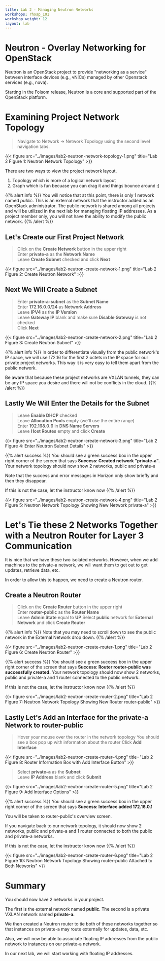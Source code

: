 ```yaml
---
title: Lab 2 - Managing Neutron Networks
workshops: rhosp_101
workshop_weight: 12
layout: lab
---
```


# Neutron - Overlay Networking for OpenStack

Neutron is an OpenStack project to provide "networking as a service" between interface devices (e.g., vNICs) managed by other Openstack services (e.g., nova).

Starting in the Folsom release, Neutron is a core and supported part of the OpenStack platform.

# Examining Project Network Topology

> Navigate to Network -> Network Topology using the second level navigation tabs.

{{< figure src="../images/lab2-neutron-network-topology-1.png" title="Lab 2 Figure 1: Neutron Network Topology" >}}

There are two ways to view the project network layout.

1. Topology which is more of a logical network layout  
2. Graph which is fun becuase you can drag it and things bounce around :)

{{% alert info %}}
You will notice that at this point, there is only 1 network named *public*. This is an external network that the instructor added as an OpenStack administrator. The public network is shared among all projects and will be utilized in the next lab for managing floating IP addresses. As a project member only, you will not have the ability to modify the public network.
{{% /alert %}}

## Let's Create our First Project Network

> Click on the **Create Network** button in the upper right  
> Enter **private-a** as the **Network Name**  
> Leave **Create Subnet** checked and click **Next**

{{< figure src="../images/lab2-neutron-create-network-1.png" title="Lab 2 Figure 2: Create Neutron Network" >}}

## Next We Will Create a Subnet  

> Enter **private-a-subnet** as the **Subnet Name**  
> Enter **172.16.0.0/24** as **Network Address**  
> Leave **IPV4** as the **IP Version**  
> Leave **Gateway IP** blank and make sure **Disable Gateway** is not checked  
> Click **Next**

{{< figure src="../images/lab2-neutron-create-network-2.png" title="Lab 2 Figure 3: Create Neutron Subnet" >}}

{{% alert info %}}
In order to differentiate visually from the public network's IP space, we will use 172.16 for the first 2 octets in the IP space for our private project networks. This way it is very easy to tell them apart from the public network.

Be aware that because these project networks are VXLAN tunnels, they can be any IP space you desire and there will not be conflicts in the cloud.
{{% /alert %}}

## Lastly We Will Enter the Details for the Subnet

> Leave **Enable DHCP** checked  
> Leave **Allocation Pools** empty (we'll use the entire range)  
> Enter **192.168.0.6** in **DNS Name Servers**  
> Leave **Host Routes** empty and click **Create**

{{< figure src="../images/lab2-neutron-create-network-3.png" title="Lab 2 Figure 4: Enter Neutron Subnet Details" >}}

{{% alert success %}}
You should see a green success box in the upper right corner of the screen that says **Success: Created network "private-a".** Your network topology should now show 2 networks, public and private-a

Note that the success and error messages in Horizon only show briefly and then they disappear.

If this is not the case, let the instructor know now
{{% /alert %}}

{{< figure src="../images/lab2-neutron-create-network-4.png" title="Lab 2 Figure 5: Neutron Network Topology Showing New Network private-a" >}}

# Let's Tie these 2 Networks Together with a Neutron Router for Layer 3 Communication

It is nice that we have these two isolated networks. However, when we add machines to the private-a network, we will want them to get out to get updates, retrieve data, etc.

In order to allow this to happen, we need to create a Neutron router.

## Create a Neutron Router

> Click on the **Create Router** button in the upper right  
> Enter **router-public** as the **Router Name**  
> Leave **Admin State** equal to **UP**
> Select **public** network for **External Network** and click **Create Router**

{{% alert info %}}
Note that you may need to scroll down to see the public network in the External Network drop down.
{{% /alert %}}

{{< figure src="../images/lab2-neutron-create-router-1.png" title="Lab 2 Figure 6: Create Neutron Router" >}}

{{% alert success %}}
You should see a green success box in the upper right corner of the screen that says **Success: Router router-public was successfully created.** Your network topology should now show 2 networks, public and private-a and 1 router connected to the public network.

If this is not the case, let the instructor know now
{{% /alert %}}

{{< figure src="../images/lab2-neutron-create-router-2.png" title="Lab 2 Figure 7: Neutron Network Topology Showing New Router router-public" >}}

## Lastly Let's Add an Interface for the private-a Network to router-public 

> Hover your mouse over the router in the network topology
> You should see a box pop up with information about the router
> Click **Add Interface**

{{< figure src="../images/lab2-neutron-create-router-4.png" title="Lab 2 Figure 8: Router Information Box with Add Interface Button" >}}

> Select **private-a** as the **Subnet**  
> Leave **IP Address** blank and click **Submit**

{{< figure src="../images/lab2-neutron-create-router-5.png" title="Lab 2 Figure 9: Add Interface Options" >}}


{{% alert success %}}
You should see a green success box in the upper right corner of the screen that says **Success: Interface added 172.16.0.1**

You will be taken to router-public's overview screen.

If you navigate back to our network topology, it should now show 2 networks, public and private-a and 1 router connected to both the public and private-a networks.

If this is not the case, let the instructor know now
{{% /alert %}}

{{< figure src="../images/lab2-neutron-create-router-6.png" title="Lab 2 Figure 10: Neutron Network Topology Showing router-public Attached to Both Networks" >}}

# Summary

You should now have 2 networks in your project.

The first is the external network named **public**. The second is a private VXLAN network named **private-a**.

We then created a Neutron router to tie both of these networks together so that instances on private-a may route externally for updates, data, etc.

Also, we will now be able to associate floating IP addresses from the public network to instances on our private-a network.

In our next lab, we will start working with floating IP addresses.
